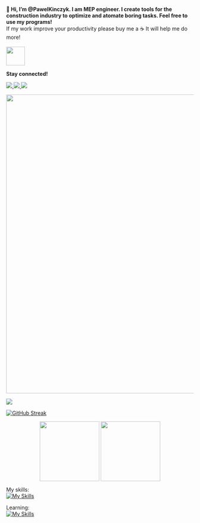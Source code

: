 **👋 Hi, I’m @PawelKinczyk. I am MEP engineer. I create tools for the construction industry to optimize and atomate boring tasks. Feel free to use my programs!** \
If my work improve your productivity please buy me a ☕ It will help me do more! \
\
<a href="https://www.buymeacoffee.com/produktywnl" target="blank"><img align="center" src="https://img.shields.io/badge/Buy_Me_A_Coffee-FFDD00?style=for-the-badge&logo=buy-me-a-coffee&logoColor=black" title = "Buy me coffee" alt="" height="50" /></a>

**Stay connected!**
<p align="left">
  <a href="https://www.linkedin.com/in/pawe%C5%82-ki%C5%84czyk/">
    <img src="https://skillicons.dev/icons?i=linkedin" />
  </a>
  <a href="https://discordapp.com/users/pan_pawel">
    <img src="https://skillicons.dev/icons?i=discord" />
  </a>
  <a href="https://produktywnyprojektant.com/en/">
    <img src="https://skillicons.dev/icons?i=wordpress" />
  </a>
</p>


<img src="https://github-readme-stats.vercel.app/api?username=PawelKinczyk&show_icons=true&theme=transparent" width="800">

![](https://github-profile-summary-cards.vercel.app/api/cards/profile-details?username=PawelKinczyk&theme=default&card_width=800)

[![GitHub Streak](https://streak-stats.demolab.com?user=PawelKinczyk&theme=transparent&card_width=800)](https://git.io/streak-stats)

<p align="center">
<img height="160em" src="https://streak-stats.demolab.com?user=PawelKinczyk&theme=transparent" align = "center"/>
<img height="160em" src="https://github-profile-summary-cards.vercel.app/api/cards/profile-details?username=PawelKinczyk&theme=default" align = "center"/>
</p>

My skills:\
[![My Skills](https://skillicons.dev/icons?i=py,vscode)](https://skillicons.dev)

Learning:\
[![My Skills](https://skillicons.dev/icons?i=dotnet)](https://skillicons.dev)
<!---
PawelKinczyk/PawelKinczyk is a ✨ special ✨ repository because its `README.md` (this file) appears on your GitHub profile.
You can click the Preview link to take a look at your changes.
--->
